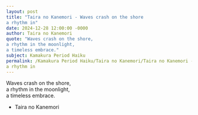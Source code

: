 ```yaml
---
layout: post
title: "Taira no Kanemori - Waves crash on the shore  
a rhythm in"
date: 2024-12-28 12:00:00 -0000
author: Taira no Kanemori
quote: "Waves crash on the shore,  
a rhythm in the moonlight,  
a timeless embrace."
subject: Kamakura Period Haiku
permalink: /Kamakura Period Haiku/Taira no Kanemori/Taira no Kanemori - Waves crash on the shore  
a rhythm in
---
```


Waves crash on the shore,  
a rhythm in the moonlight,  
a timeless embrace.

- Taira no Kanemori
